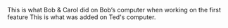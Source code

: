 This is what Bob & Carol did on Bob’s computer when working on the first feature
This is what was added on Ted's computer.
